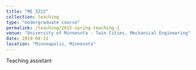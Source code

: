 ```yaml
---
title: "ME 3222"
collection: teaching
type: "Undergraduate course"
permalink: /teaching/2015-spring-teaching-1
venue: "University of Minnesota - Twin Cities, Mechanical Engineering"
date: 2019-08-31
location: "Minneapolis, Minnesota"
---
```


Teaching assistant
